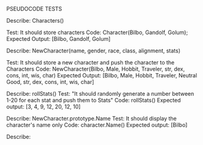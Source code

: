PSEUDOCODE TESTS

Describe: Characters()

Test: It should store characters
Code: Character(Bilbo, Gandolf, Golum);
Expected Output: [Bilbo, Gandolf, Golum]


Describe: NewCharacter(name, gender, race, class, alignment, stats)

Test: It should store a new character and push the character to the Characters
Code: NewCharacter(Bilbo, Male, Hobbit, Traveler, str, dex, cons, int, wis, char)
Expected Output:
[Bilbo, Male, Hobbit, Traveler, Neutral Good, str, dex, cons, int, wis, char]


Describe: rollStats()
Test: "It should randomly generate a number between 1-20 for each stat and push them to Stats"
Code: rollStats()
Expected output: [3, 4, 9, 12, 20, 12, 10]

Describe: NewCharacter.prototype.Name
Test: It should display the character's name only
Code: character.Name()
Expected output: [Bilbo]

Describe: 